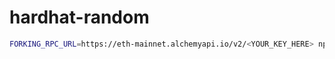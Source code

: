# hardhat-random

```sh
FORKING_RPC_URL=https://eth-mainnet.alchemyapi.io/v2/<YOUR_KEY_HERE> npx hardhat node
```
